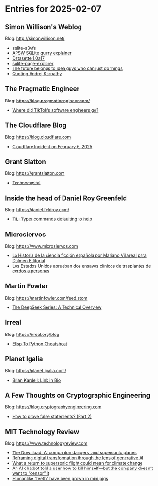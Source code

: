 # Entries for 2025-02-07
## Simon Willison's Weblog 
Blog: http://simonwillison.net/ 

- [sqlite-s3vfs](https://simonwillison.net/2025/Feb/7/sqlite-s3vfs/#atom-everything)
- [APSW SQLite query explainer](https://simonwillison.net/2025/Feb/7/apsw-sqlite-query-explainer/#atom-everything)
- [Datasette 1.0a17](https://simonwillison.net/2025/Feb/6/datasette-10a17/#atom-everything)
- [sqlite-page-explorer](https://simonwillison.net/2025/Feb/6/sqlite-page-explorer/#atom-everything)
- [The future belongs to idea guys who can just do things](https://simonwillison.net/2025/Feb/6/the-future-belongs-to-idea-guys-who-can-just-do-things/#atom-everything)
- [Quoting Andrej Karpathy](https://simonwillison.net/2025/Feb/6/andrej-karpathy/#atom-everything)
## The Pragmatic Engineer 
Blog: https://blog.pragmaticengineer.com/ 

- [Where did TikTok’s software engineers go?](https://blog.pragmaticengineer.com/where-did-tiktoks-software-engineers-go/)
##  The Cloudflare Blog  
Blog: https://blog.cloudflare.com 

- [Cloudflare Incident on February 6, 2025](https://blog.cloudflare.com/cloudflare-incident-on-february-6-2025/)
## Grant Slatton 
Blog: https://grantslatton.com 

- [Technocapital](https://grantslatton.com/technocapital)
## Inside the head of Daniel Roy Greenfeld 
Blog: https://daniel.feldroy.com/ 

- [TIL: Typer commands defaulting to help](https://daniel.feldroy.com/posts/til-2025-02-typer-commands-defaulting-to-help)
## Microsiervos 
Blog: https://www.microsiervos.com 

- [La Historia de la ciencia ficción española por Mariano Villareal para Dolmen Editorial](https://www.microsiervos.com/archivo/financiacion-colectiva/historia-ciencia-ficcion-espanola-domen-editorial.html)
- [Los Estados Unidos aprueban dos ensayos clínicos de trasplantes de cerdos a personas](https://www.microsiervos.com/archivo/ciencia/estados-unidos-aprueba-ensayos-clinicos-trasplantes-cerdos-personas.html)
## Martin Fowler 
Blog: https://martinfowler.com/feed.atom 

- [The DeepSeek Series: A Technical Overview](https://martinfowler.com/articles/deepseek-papers.html)
## Irreal 
Blog: https://irreal.org/blog 

- [Elisp To Python Cheatsheat](https://irreal.org/blog/?p=12766)
## Planet Igalia 
Blog: https://planet.igalia.com/ 

- [Brian Kardell: Link in Bio](https://bkardell.com/blog/LinkInBio.html)
## A Few Thoughts on Cryptographic Engineering 
Blog: https://blog.cryptographyengineering.com 

- [How to prove false statements? (Part 2)](https://blog.cryptographyengineering.com/2025/02/06/how-to-prove-false-statements-part-2/)
## MIT Technology Review 
Blog: https://www.technologyreview.com 

- [The Download: AI companion dangers, and supersonic planes](https://www.technologyreview.com/2025/02/06/1111184/the-download-ai-companion-dangers-supersonic-planes/)
- [Reframing digital transformation through the lens of generative AI](https://www.technologyreview.com/2025/02/06/1111007/reframing-digital-transformation-through-the-lens-of-generative-ai/)
- [What a return to supersonic flight could mean for climate change](https://www.technologyreview.com/2025/02/06/1111033/supersonic-climate-fast/)
- [An AI chatbot told a user how to kill himself—but the company doesn’t want to “censor” it](https://www.technologyreview.com/2025/02/06/1111077/nomi-ai-chatbot-told-user-to-kill-himself/)
- [Humanlike “teeth” have been grown in mini pigs](https://www.technologyreview.com/2025/02/06/1111178/humanlike-teeth-grown-in-mini-pigs/)